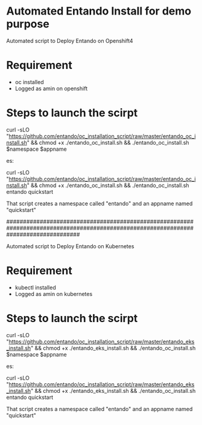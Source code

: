 # Automated Entando Install for demo purpose
Automated script to Deploy Entando on Openshift4

# Requirement
- oc installed
- Logged as amin on openshift

# Steps to launch the scirpt

curl -sLO  "https://github.com/entando/oc_installation_script/raw/master/entando_oc_install.sh" && chmod +x ./entando_oc_install.sh && ./entando_oc_install.sh $namespace $appname

es:

curl -sLO  "https://github.com/entando/oc_installation_script/raw/master/entando_oc_install.sh" && chmod +x ./entando_oc_install.sh && ./entando_oc_install.sh entando quickstart

That script creates a namespace called "entando" and an appname named "quickstart"

######################################################################################################################################

Automated script to Deploy Entando on Kubernetes

# Requirement
- kubectl installed
- Logged as amin on kubernetes

# Steps to launch the scirpt

curl -sLO  "https://github.com/entando/oc_installation_script/raw/master/entando_eks_install.sh" && chmod +x ./entando_eks_install.sh && ./entando_oc_install.sh $namespace $appname

es:

curl -sLO  "https://github.com/entando/oc_installation_script/raw/master/entando_eks_install.sh" && chmod +x ./entando_eks_install.sh && ./entando_oc_install.sh entando quickstart

That script creates a namespace called "entando" and an appname named "quickstart"
